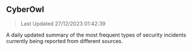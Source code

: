 ## CyberOwl 
> Last Updated 27/12/2023 01:42:39 


A daily updated summary of the most frequent types of security incidents currently being reported from different sources.

